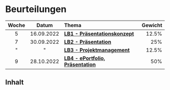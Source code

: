 # Beurteilungen

Woche | Datum      | Thema                                          | Gewicht
:---: | :---:      | :---                                           | ---:
5     | 16.09.2022 | [**LB1 - Präsentationskonzept**](./LB1.md)     | 12.5%
7     | 30.09.2022 | [**LB2 - Präsentation**](./LB2.md)             | 25%
"     | "          | [**LB3 - Projektmanagement**](./LB3.md)        | 12.5%
9     | 28.10.2022 | [**LB4 - ePortfolio, Präsentation**](./LB4.md) | 50%

## Inhalt

<DocCardList/>
